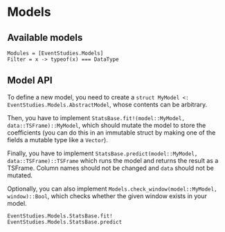 # Models

## Available models

```@autodocs
Modules = [EventStudies.Models]
Filter = x -> typeof(x) === DataType
```

## Model API

To define a new model, you need to create a `struct MyModel <: EventStudies.Models.AbstractModel`, whose contents can be arbitrary.  

Then, you have to implement `StatsBase.fit!(model::MyModel, data::TSFrame)::MyModel`, which should mutate the model to store the coefficients (you can do this in an immutable struct by making one of the fields a mutable type like a `Vector`).

Finally, you have to implement `StatsBase.predict(model::MyModel, data::TSFrame)::TSFrame` which runs the model and returns the result as a TSFrame.  Column names should not be changed and `data` should not be mutated.

Optionally, you can also implement `Models.check_window(model::MyModel, window)::Bool`, which checks whether the given window exists in your model.

```@docs
EventStudies.Models.StatsBase.fit!
EventStudies.Models.StatsBase.predict
```